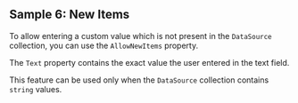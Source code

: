 ## Sample 6: New Items

To allow entering a custom value which is not present in the `DataSource` collection, you can use the `AllowNewItems` property. 

The `Text` property contains the exact value the user entered in the text field.

This feature can be used only when the `DataSource` collection contains `string` values.